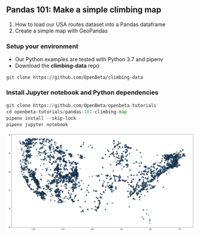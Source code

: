 ## Pandas 101: Make a simple climbing map

1.  How to load our USA routes dataset into a Pandas dataframe
2.  Create a simple map with GeoPandas

### Setup your environment

- Our Python examples are tested with Python 3.7 and pipenv
- Download the **climbing-data** repo 

```
git clone https://github.com/OpenBeta/climbing-data 
```

### Install Jupyter notebook and  Python dependencies
```python
git clone https://github.com/OpenBeta/openbeta-tutorials
cd openbeta-tutorials/pandas-101-climbing-map
pipenv install --skip-lock
pipenv jupyter notebook
```

![USA climbing map](./usa-climbing-map.png)